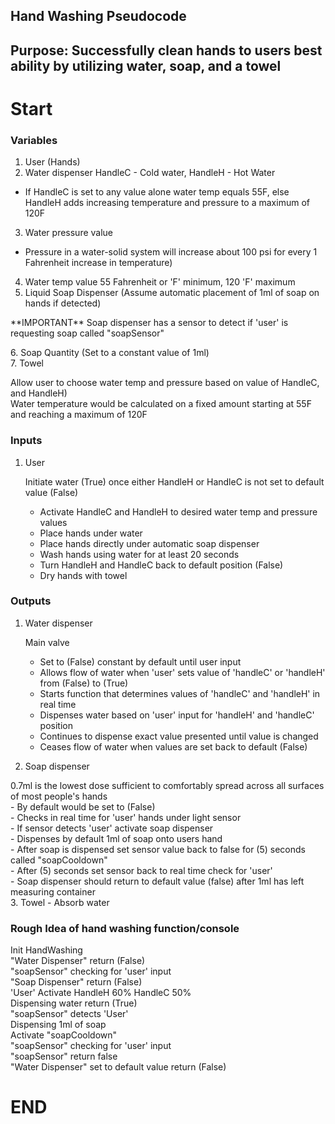 ## Hand Washing Pseudocode

## Purpose: Successfully clean hands to users best ability by utilizing water, soap, and a towel

# Start

### Variables <p>
 1. User (Hands) <br>
 2. Water dispenser HandleC - Cold water, HandleH - Hot Water <br>
- If HandleC is set to any value alone water temp equals 55F, else HandleH adds increasing temperature and pressure to a maximum of 120F<br>
 3. Water pressure value <br>
- Pressure in a water-solid system will increase about 100 psi for every 1 Fahrenheit increase in temperature) <br>
 4. Water temp value 55 Fahrenheit or 'F' minimum, 120 'F' maximum <br>
 5. Liquid Soap Dispenser (Assume automatic placement of 1ml of soap on hands if detected)<br></p>
 <p> **IMPORTANT** Soap dispenser has a sensor to detect if 'user' is requesting soap called "soapSensor" </p>
 6. Soap Quantity (Set to a constant value of 1ml) <br>
 7. Towel <br>
<p>Allow user to choose water temp and pressure based on value of HandleC, and HandleH)<br>
Water temperature would be calculated on a fixed amount starting at 55F and reaching a maximum of 120F</p>

### Inputs
1. User <p>
Initiate water (True) once either HandleH or HandleC is not set to default value (False) <br>
   - Activate HandleC and HandleH to desired water temp and pressure values <br>
   - Place hands under water <br>
   - Place hands directly under automatic soap dispenser <br>
   - Wash hands using water for at least 20 seconds <br>
   - Turn HandleH and HandleC back to default position (False) <br>
   - Dry hands with towel <br></p>
### Outputs
1. Water dispenser <p>
Main valve 
    - Set to (False) constant by default until user input <br>
    - Allows flow of water when 'user' sets value of 'handleC' or 'handleH' from (False) to (True) <br>
    - Starts function that determines values of 'handleC' and 'handleH' in real time <br>
    - Dispenses water based on 'user' input for 'handleH' and 'handleC' position <br>
    - Continues to dispense exact value presented until value is changed <br>
    - Ceases flow of water when values are set back to default (False)</p>
2. Soap dispenser
<p>0.7ml is the lowest dose sufficient to comfortably spread across all surfaces of most people's hands <br>
   - By default would be set to (False) <br>
   - Checks in real time for 'user' hands under light sensor <br>
   - If sensor detects 'user' activate soap dispenser <br>
   - Dispenses by default 1ml of soap onto users hand <br>
   - After soap is dispensed set sensor value back to false for (5) seconds called "soapCooldown" <br>
   - After (5) seconds set sensor back to real time check for 'user' <br>
   - Soap dispenser should return to default value (false) after 1ml has left measuring container <br>
3. Towel
   - Absorb water </p>

### Rough Idea of hand washing function/console
<p>Init HandWashing <br>
"Water Dispenser" return (False) <br>
"soapSensor" checking for 'user' input <br>
"Soap Dispenser" return (False) <br>
'User' Activate HandleH 60% HandleC 50%  <br>
Dispensing water return (True) <br>
"soapSensor" detects 'User' <br>
Dispensing 1ml of soap <br>
Activate "soapCooldown" <br>
"soapSensor" checking for 'user' input <br>
"soapSensor" return false <br>
"Water Dispenser" set to default value return (False)</p>


# END







    



